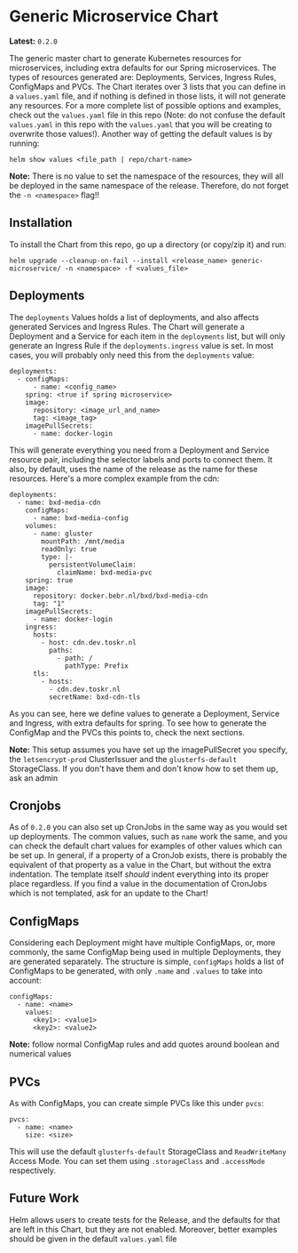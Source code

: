 # Generic Microservice Chart #

**Latest:**   `0.2.0`



The generic master chart to generate Kubernetes resources for microservices, including extra defaults for our Spring microservices. The types of resources generated are: Deployments, Services, Ingress Rules, ConfigMaps and PVCs. The Chart iterates over 3 lists that you can define in a `values.yaml` file, and if nothing is defined in those lists, it will not generate any resources. For a more complete list of possible options and examples, check out the `values.yaml` file in this repo (Note: do not confuse the default `values.yaml` in this repo with the `values.yaml` that you will be creating to overwrite those values!). Another way of getting the default values is by running:

```
helm show values <file_path | repo/chart-name>
```

**Note:** There is no value to set the namespace of the resources, they will all be deployed in the same namespace of the release. Therefore, do not forget the `-n <namespace>` flag!!

## Installation ##

To install the Chart from this repo, go up a directory (or copy/zip it) and run:

```
helm upgrade --cleanup-on-fail --install <release_name> generic-microservice/ -n <namespace> -f <values_file>
```

## Deployments ##

The `deployments` Values holds a list of deployments, and also affects generated Services and Ingress Rules. The Chart will generate a Deployment and a Service for each item in the `deployments` list, but will only generate an Ingress Rule if the `deployments.ingress` value is set. In most cases, you will probably only need this from the `deployments` value:

```
deployments:
  - configMaps:
      - name: <config_name>
    spring: <true if spring microservice>
    image:
      repository: <image_url_and_name>
      tag: <image_tag>
    imagePullSecrets:
      - name: docker-login
```

This will generate everything you need from a Deployment and Service resource pair, including the selector labels and ports to connect them. It also, by default, uses the name of the release as the name for these resources. Here's a more complex example from the cdn:

```
deployments:
  - name: bxd-media-cdn
    configMaps:
      - name: bxd-media-config
    volumes:
      - name: gluster
        mountPath: /mnt/media
        readOnly: true
        type: |-
          persistentVolumeClaim:
            claimName: bxd-media-pvc
    spring: true
    image:
      repository: docker.bebr.nl/bxd/bxd-media-cdn
      tag: "1" 
    imagePullSecrets:
      - name: docker-login
    ingress:
      hosts:
        - host: cdn.dev.toskr.nl
          paths:
            - path: /
              pathType: Prefix
      tls:
        - hosts:
          - cdn.dev.toskr.nl
          secretName: bxd-cdn-tls
```

As you can see, here we define values to generate a Deployment, Service and Ingress, with extra defaults for spring. To see how to generate the ConfigMap and the PVCs this points to, check the next sections.

**Note:** This setup assumes you have set up the imagePullSecret you specify, the `letsencrypt-prod` ClusterIssuer and the `glusterfs-default` StorageClass. If you don't have them and don't know how to set them up, ask an admin

## Cronjobs ##

As of `0.2.0` you can also set up CronJobs in the same way as you would set up deployments. The common values, such as `name` work the same, and you can check the default chart values for examples of other values which can be set up. In general, if a property of a CronJob exists, there is probably the equivalent of that property as a value in the Chart, but without the extra indentation. The template itself *should* indent everything into its proper place regardless. If you find a value in the documentation of CronJobs which is not templated, ask for an update to the Chart!

## ConfigMaps ##

Considering each Deployment might have multiple ConfigMaps, or, more commonly, the same ConfigMap being used in multiple Deployments, they are generated separately. The structure is simple, `configMaps` holds a list of ConfigMaps to be generated, with only `.name` and `.values` to take into account:

```
configMaps:
  - name: <name>
    values:
      <key1>: <value1>
      <key2>: <value2>
```

**Note:** follow normal ConfigMap rules and add quotes around boolean and numerical values


## PVCs ##

As with ConfigMaps, you can create simple PVCs like this under `pvcs`:

```
pvcs:
  - name: <name>
    size: <size>
```

This will use the default `glusterfs-default` StorageClass and `ReadWriteMany` Access Mode. You can set them using `.storageClass` and `.accessMode` respectively.


## Future Work ##

Helm allows users to create tests for the Release, and the defaults for that are left in this Chart, but they are not enabled. Moreover, better examples should be given in the default `values.yaml` file
